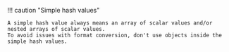 !!! caution "Simple hash values"

    A simple hash value always means an array of scalar values and/or nested arrays of scalar values.
    To avoid issues with format conversion, don't use objects inside the simple hash values.
